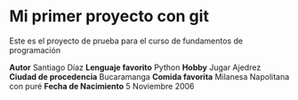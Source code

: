 # Mi primer proyecto con git
Este es el proyecto de prueba para el curso de fundamentos de programación

**Autor** Santiago Díaz
**Lenguaje favorito** Python
**Hobby** Jugar Ajedrez
**Ciudad de procedencia** Bucaramanga
**Comida favorita** Milanesa Napolitana con puré
**Fecha de Nacimiento** 5 Noviembre 2006

